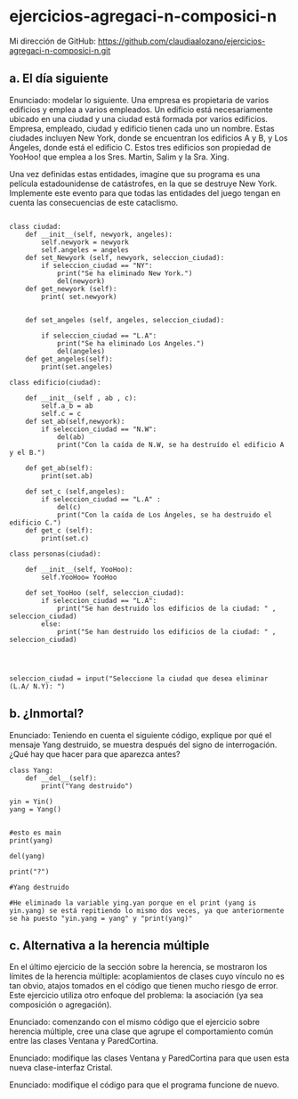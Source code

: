 # ejercicios-agregaci-n-composici-n

Mi dirección de GitHub: https://github.com/claudiaalozano/ejercicios-agregaci-n-composici-n.git

## a. El día siguiente
Enunciado: modelar lo siguiente. Una empresa es propietaria de varios edificios y emplea a varios empleados. Un edificio está necesariamente ubicado en una ciudad y una ciudad está formada por varios edificios. Empresa, empleado, ciudad y edificio tienen cada uno un nombre. Estas ciudades incluyen New York, donde se encuentran los edificios A y B, y Los Ángeles, donde está el edificio C. Estos tres edificios son propiedad de YooHoo! que emplea a los Sres. Martin, Salim y la Sra. Xing.

Una vez definidas estas entidades, imagine que su programa es una película estadounidense de catástrofes, en la que se destruye New York. Implemente este evento para que todas las entidades del juego tengan en cuenta las consecuencias de este cataclismo.
```import os

class ciudad:
    def __init__(self, newyork, angeles):
        self.newyork = newyork
        self.angeles = angeles
    def set_Newyork (self, newyork, seleccion_ciudad):
        if seleccion_ciudad == "NY":
            print("Se ha eliminado New York.")
            del(newyork)
    def get_newyork (self):
        print( set.newyork)


    def set_angeles (self, angeles, seleccion_ciudad):
        
        if seleccion_ciudad == "L.A":
            print("Se ha eliminado Los Angeles.")
            del(angeles)
    def get_angeles(self):
        print(set.angeles)

class edificio(ciudad):
    
    def __init__(self , ab , c):
        self.a_b = ab
        self.c = c
    def set_ab(self,newyork):
        if seleccion_ciudad == "N.W":
            del(ab)
            print("Con la caída de N.W, se ha destruído el edificio A y el B.")
    
    def get_ab(self): 
        print(set.ab)

    def set_c (self,angeles):
        if seleccion_ciudad == "L.A" :
            del(c)
            print("Con la caída de Los Ángeles, se ha destruido el edificio C.")
    def get_c (self):
        print(set.c)

class personas(ciudad):

    def __init__(self, YooHoo):
        self.YooHoo= YooHoo

    def set_YooHoo (self, seleccion_ciudad):
        if seleccion_ciudad == "L.A":
            print("Se han destruido los edificios de la ciudad: " , seleccion_ciudad)
        else:
            print("Se han destruido los edificios de la ciudad: " , seleccion_ciudad)

    


seleccion_ciudad = input("Seleccione la ciudad que desea eliminar (L.A/ N.Y): ")
```

## b. ¿Inmortal?
Enunciado: Teniendo en cuenta el siguiente código, explique por qué el mensaje Yang destruido, se muestra después del signo de interrogación. ¿Qué hay que hacer para que aparezca antes?
```class Yin: pass
class Yang: 
    def __del__(self): 
        print("Yang destruido") 
 
yin = Yin() 
yang = Yang()
 

#esto es main
print(yang) 

del(yang)

print("?") 

#Yang destruido

#He eliminado la variable ying.yan porque en el print (yang is yin.yang) se está repitiendo lo mismo dos veces, ya que anteriormente se ha puesto "yin.yang = yang" y "print(yang)" 
```

## c. Alternativa a la herencia múltiple
En el último ejercicio de la sección sobre la herencia, se mostraron los límites de la herencia múltiple: acoplamientos de clases cuyo vínculo no es tan obvio, atajos tomados en el código que tienen mucho riesgo de error. Este ejercicio utiliza otro enfoque del problema: la asociación (ya sea composición o agregación). 

Enunciado: comenzando con el mismo código que el ejercicio sobre herencia múltiple, cree una clase que agrupe el comportamiento común entre las clases Ventana y ParedCortina.

Enunciado: modifique las clases Ventana y ParedCortina para que usen esta nueva clase-interfaz Cristal.

Enunciado: modifique el código para que el programa funcione de nuevo.
```
